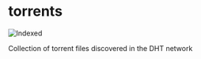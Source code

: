 torrents 
========
![Indexed](https://img.shields.io/badge/indexed-256864-blue)

Collection of torrent files discovered in the DHT network
